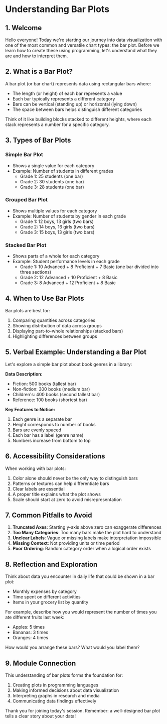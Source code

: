 # Understanding Bar Plots

## 1. Welcome
Hello everyone! Today we're starting our journey into data visualization with one of the most common and versatile chart types: the bar plot. Before we learn how to create these using programming, let's understand what they are and how to interpret them.

## 2. What is a Bar Plot?
A bar plot (or bar chart) represents data using rectangular bars where:
- The length (or height) of each bar represents a value
- Each bar typically represents a different category
- Bars can be vertical (standing up) or horizontal (lying down)
- The space between bars helps distinguish different categories

Think of it like building blocks stacked to different heights, where each stack represents a number for a specific category.

## 3. Types of Bar Plots

### Simple Bar Plot
- Shows a single value for each category
- Example: Number of students in different grades
  - Grade 1: 25 students (one bar)
  - Grade 2: 30 students (one bar)
  - Grade 3: 28 students (one bar)

### Grouped Bar Plot
- Shows multiple values for each category
- Example: Number of students by gender in each grade
  - Grade 1: 12 boys, 13 girls (two bars)
  - Grade 2: 14 boys, 16 girls (two bars)
  - Grade 3: 15 boys, 13 girls (two bars)

### Stacked Bar Plot
- Shows parts of a whole for each category
- Example: Student performance levels in each grade
  - Grade 1: 10 Advanced + 8 Proficient + 7 Basic (one bar divided into three sections)
  - Grade 2: 12 Advanced + 10 Proficient + 8 Basic
  - Grade 3: 8 Advanced + 12 Proficient + 8 Basic

## 4. When to Use Bar Plots
Bar plots are best for:
1. Comparing quantities across categories
2. Showing distribution of data across groups
3. Displaying part-to-whole relationships (stacked bars)
4. Highlighting differences between groups

## 5. Verbal Example: Understanding a Bar Plot

Let's explore a simple bar plot about book genres in a library:

**Data Description:**
- Fiction: 500 books (tallest bar)
- Non-fiction: 300 books (medium bar)
- Children's: 400 books (second tallest bar)
- Reference: 100 books (shortest bar)

**Key Features to Notice:**
1. Each genre is a separate bar
2. Height corresponds to number of books
3. Bars are evenly spaced
4. Each bar has a label (genre name)
5. Numbers increase from bottom to top

## 6. Accessibility Considerations

When working with bar plots:
1. Color alone should never be the only way to distinguish bars
2. Patterns or textures can help differentiate bars
3. Clear labels are essential
4. A proper title explains what the plot shows
5. Scale should start at zero to avoid misrepresentation

## 7. Common Pitfalls to Avoid
1. **Truncated Axes**: Starting y-axis above zero can exaggerate differences
2. **Too Many Categories**: Too many bars make the plot hard to understand
3. **Unclear Labels**: Vague or missing labels make interpretation impossible
4. **Missing Context**: Not providing units or time period
5. **Poor Ordering**: Random category order when a logical order exists

## 8. Reflection and Exploration
Think about data you encounter in daily life that could be shown in a bar plot:
- Monthly expenses by category
- Time spent on different activities
- Items in your grocery list by quantity

For example, describe how you would represent the number of times you ate different fruits last week:
- Apples: 5 times
- Bananas: 3 times
- Oranges: 4 times

How would you arrange these bars? What would you label them?

## 9. Module Connection
This understanding of bar plots forms the foundation for:
1. Creating plots in programming languages
2. Making informed decisions about data visualization
3. Interpreting graphs in research and media
4. Communicating data findings effectively

Thank you for joining today's session. Remember: a well-designed bar plot tells a clear story about your data!
